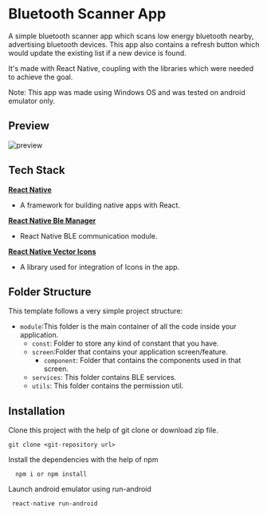 # Bluetooth Scanner App

A simple bluetooth scanner app which scans low energy bluetooth nearby, advertising bluetooth devices. This app also contains a refresh button which would update the existing list if a new device is found.

It's made with React Native, coupling with the libraries which were needed to achieve the goal.

Note: This app was made using Windows OS and was tested on android emulator only.

## Preview

![preview](https://user-images.githubusercontent.com/66725206/156057739-faeb2197-d0d1-4047-8f20-c654b094bf8d.gif)

## Tech Stack

**[React Native](https://github.com/facebook/react-native)**

- A framework for building native apps with React.

**[React Native Ble Manager](https://www.npmjs.com/package/react-native-ble-manager)**

- React Native BLE communication module.

**[React Native Vector Icons](https://www.npmjs.com/package/react-native-vector-icons)**

- A library used for integration of Icons in the app.

## Folder Structure

This template follows a very simple project structure:

- `module`:This folder is the main container of all the code inside your application.
  - `const`: Folder to store any kind of constant that you have.
  - `screen`:Folder that contains your application screen/feature.
    - `component`: Folder that contains the components used in that screen.
  - `services`: This folder contains BLE services.
  - `utils`: This folder contains the permission util.

## Installation

Clone this project with the help of git clone or download zip file.

```
git clone <git-repository url>
```

Install the dependencies with the help of npm

```
  npm i or npm install
```

Launch android emulator using run-android

```
 react-native run-android
```

